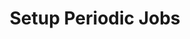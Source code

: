 ---
sidebar_position: 4
title: "Setup Periodic Jobs"
sidebar_label: "Setup Periodic Jobs"
description: "Configure recurring tasks in Alpine Linux systems - create periodic cron jobs, set up regular maintenance tasks, automate repetitive operations, and manage job intervals."
keywords:
  - "alpine periodic jobs"
  - "recurring tasks"
  - "cron intervals"
  - "maintenance tasks"
  - "repetitive automation"
tags:
  - alpine
  - periodic-jobs
  - recurring-tasks
  - cron
  - automation
slug: /linux/alpine/administration/task-scheduling/setup-periodic-jobs
---